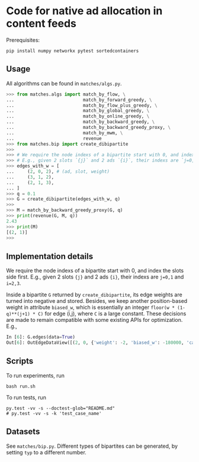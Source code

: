 # Code for native ad allocation in content feeds

Prerequisites:
```
pip install numpy networkx pytest sortedcontainers
```

## Usage

All algorithms can be found in `matches/algs.py`.

```python
>>> from matches.algs import match_by_flow, \
...                          match_by_forward_greedy, \
...                          match_by_flow_plus_greedy, \
...                          match_by_global_greedy, \
...                          match_by_online_greedy, \
...                          match_by_backward_greedy, \
...                          match_by_backward_greedy_proxy, \
...                          match_by_mwm, \
...                          revenue
>>> from matches.bip import create_dibipartite
>>> 
>>> # We require the node indexs of a bipartite start with 0, and index the slots side first.
>>> # E.g., given 2 slots `{j}` and 2 ads `{i}`, their indexs are `j=0,1` and `i=2,3`.
>>> edges_with_w = [ 
...     (2, 0, 2), # (ad, slot, weight)
...     (3, 1, 2),
...     (2, 1, 3),
... ]
>>> q = 0.1
>>> G = create_dibipartite(edges_with_w, q)
>>> 
>>> M = match_by_backward_greedy_proxy(G, q)
>>> print(revenue(G, M, q))
2.43
>>> print(M)
[(2, 1)]
>>> 
```

## Implementation details

We require the node indexs of a bipartite start with 0, and 
index the slots side first.
E.g., given 2 slots `{j}` and 2 ads `{i}`, 
their indexs are `j=0,1` and `i=2,3`.

Inside a bipartite `G` returned by `create_dibipartite`,
its edge weights are turned into negative and stored.
Besides, we keep another position-based weight in attribute `biased_w`, 
which is essentially an integer `floor(w * (1-q)**(j+1) * C)` for edge (i,j),
where `C` is a large constant.
These decisions are made to remain compatible with some existing APIs for optimization.
E.g.,

```python
In [6]: G.edges(data=True)
Out[6]: OutEdgeDataView([(2, 0, {'weight': -2, 'biased_w': -180000, 'capacity': 1}), (2, 1, {'weight': -3, 'biased_w': -243000, 'capacity': 1}), (3, 1, {'weight': -2, 'biased_w': -162000, 'capacity': 1})])
```


## Scripts

To run experiments, run
```
bash run.sh
```

To run tests, run
```
py.test -vv -s --doctest-glob="README.md"
# py.test -vv -s -k 'test_case_name'
```

## Datasets

See `matches/bip.py`.
Different types of bipartites can be generated, by setting `typ` to a different number.



